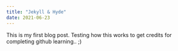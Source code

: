 ```yaml
---
title: "Jekyll & Hyde"
date: 2021-06-23
---
```

This is my first blog post. Testing how this works to get credits for completing github learning.. ;)
